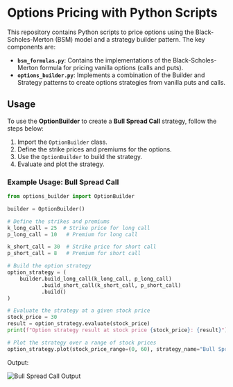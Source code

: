 # Options Pricing with Python Scripts

This repository contains Python scripts to price options using the Black-Scholes-Merton (BSM) model and a strategy builder pattern. The key components are:

- **`bsm_formulas.py`**: Contains the implementations of the Black-Scholes-Merton formula for pricing vanilla options (calls and puts).
- **`options_builder.py`**: Implements a combination of the Builder and Strategy patterns to create options strategies from vanilla puts and calls.

## Usage

To use the **OptionBuilder** to create a **Bull Spread Call** strategy, follow the steps below:

1. Import the `OptionBuilder` class.
2. Define the strike prices and premiums for the options.
3. Use the `OptionBuilder` to build the strategy.
4. Evaluate and plot the strategy.

### Example Usage: Bull Spread Call

```python
from options_builder import OptionBuilder

builder = OptionBuilder()

# Define the strikes and premiums
k_long_call = 25  # Strike price for long call
p_long_call = 10   # Premium for long call

k_short_call = 30  # Strike price for short call
p_short_call = 8   # Premium for short call

# Build the option strategy
option_strategy = (
    builder.build_long_call(k_long_call, p_long_call)
           .build_short_call(k_short_call, p_short_call)
           .build()
)

# Evaluate the strategy at a given stock price
stock_price = 30
result = option_strategy.evaluate(stock_price)
print(f"Option strategy result at stock price {stock_price}: {result}")

# Plot the strategy over a range of stock prices
option_strategy.plot(stock_price_range=(0, 60), strategy_name="Bull Spread Calls")
```

Output:

![Bull Spread Call Output](./bull_spread.png)


